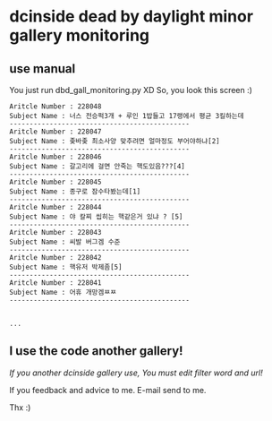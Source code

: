 # dcinside dead by daylight minor gallery monitoring
## use manual
You just run dbd_gall_monitoring.py XD
So, you look this screen :)

```
Aritcle Number : 228048
Subject Name : 너스 전승퍽3개 + 루인 1밥들고 17랭에서 평균 3킬하는데
---------------------------------------------
Aritcle Number : 228047
Subject Name : 좆바좆 최소사양 맞추려면 얼마정도 부어야하냐[2]
---------------------------------------------
Aritcle Number : 228046
Subject Name : 갈고리에 걸면 안죽는 핵도있음???[4]
---------------------------------------------
Aritcle Number : 228045
Subject Name : 종구로 잠수타봤는데[1]
---------------------------------------------
Aritcle Number : 228044
Subject Name : 야 칼찌 씹히는 핵같은거 있냐 ? [5]
---------------------------------------------
Aritcle Number : 228043
Subject Name : 씨발 버그겜 수준
---------------------------------------------
Aritcle Number : 228042
Subject Name : 핵유저 박제좀[5]
---------------------------------------------
Aritcle Number : 228041
Subject Name : 어휴 개망겜ㅉㅉ
---------------------------------------------


...
```

## I use the code another gallery!
*If you another dcinside gallery use, You must edit filter word and url!*

If you feedback and advice to me. E-mail send to me.

Thx :)
